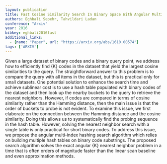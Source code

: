 ```yaml
---
layout: publication
title: Fast Cosine Similarity Search In Binary Space With Angular Multi-index Hashing
authors: Eghbali Sepehr, Tahvildari Ladan
conference: "Arxiv"
year: 2016
bibkey: eghbali2016fast
additional_links:
  - {name: "Paper", url: "https://arxiv.org/abs/1610.00574"}
tags: ['ARXIV']
---
```

Given a large dataset of binary codes and a binary query point, we address
how to efficiently find \{K\} codes in the dataset that yield the largest cosine
similarities to the query. The straightforward answer to this problem is to
compare the query with all items in the dataset, but this is practical only for
small datasets. One potential solution to enhance the search time and achieve
sublinear cost is to use a hash table populated with binary codes of the
dataset and then look up the nearby buckets to the query to retrieve the
nearest neighbors. However, if codes are compared in terms of cosine similarity
rather than the Hamming distance, then the main issue is that the order of
buckets to probe is not evident. To examine this issue, we first elaborate on
the connection between the Hamming distance and the cosine similarity. Doing
this allows us to systematically find the probing sequence in the hash table.
However, solving the nearest neighbor search with a single table is only
practical for short binary codes. To address this issue, we propose the angular
multi-index hashing search algorithm which relies on building multiple hash
tables on binary code substrings. The proposed search algorithm solves the
exact angular \{K\} nearest neighbor problem in a time that is often orders of
magnitude faster than the linear scan baseline and even approximation methods.
